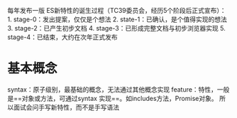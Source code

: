每年发布一版
ES新特性的诞生过程（TC39委员会，经历5个阶段后正式宣布）：
	1. stage-0：发出提案，仅仅是个想法
	2. state-1：已确认，是个值得实现的想法
	3. stage-2：已产生初步文档
	4. stage-3：已形成完整文档与初步浏览器实现
	5. stage-4：已结束，大约在次年正式发布
# 基本概念
syntax：原子级别，最基础的概念，无法通过其他概念实现
feature：特性，一般是==对象或方法，可通过syntax 实现==。如includes方法，Promise对象。
	所以面试会问手写新特性，而不是手写语法
